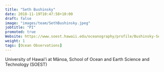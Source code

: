 ```yaml
---
title: "Seth Bushinsky"
date: 2018-11-19T10:47:58+10:00
draft: false
image: "images/team/SethBushinsky.jpeg"
jobtitle: "PI"
promoted: true
Website: https://www.soest.hawaii.edu/oceanography/profile/Bushinsky-Seth/
weight: 1
tags: [Ocean Observations]
---
```



University of Hawai'i at Mānoa, School of Ocean and Earth Science and Technology (SOEST)
